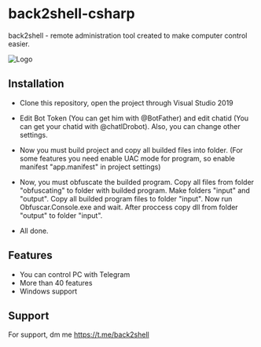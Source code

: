 
# back2shell-csharp

back2shell - remote administration tool created to make computer control easier.


![Logo](https://user-images.githubusercontent.com/33353036/167256286-34a95135-6d64-46f0-8c5a-48ad7ca90972.png)


## Installation

 - Clone this repository, open the project through Visual Studio 2019

 - Edit Bot Token (You can get him with @BotFather) and edit chatid (You can get your chatid with @chatIDrobot). Also, you can change other settings.

 - Now you must build project and copy all builded files into folder. (For some features you need enable UAC mode for program, so enable manifest "app.manifest" in project settings)

 - Now, you must obfuscate the builded program. Copy all files from folder "obfuscating" to folder with builded program. Make folders "input" and "output". Copy all builded program files to folder "input". Now run Obfuscar.Console.exe and wait. After proccess copy dll from folder "output" to folder "input".

 - All done.

 
## Features

- You can control PC with Telegram
- More than 40 features
- Windows support


## Support

For support, dm me https://t.me/back2shell

